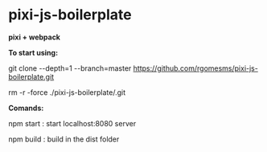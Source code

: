 
# pixi-js-boilerplate
**pixi + webpack**

**To start using:**

git clone --depth=1 --branch=master https://github.com/rgomesms/pixi-js-boilerplate.git

rm -r -force ./pixi-js-boilerplate/.git

**Comands:**

npm start : start localhost:8080 server

npm build : build in the dist folder

